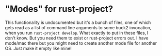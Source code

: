# "Modes" for rust-project?

This functionality is undocumented but it's a bunch of files, one of which  
gets read as a list of command line arguments to some buck2 invocation, when 
you run `rust-project develop`. What exactly to put in these files, I don't 
know. But you need them to exist or rust-project errors out. I have mode/mac 
there but you might need to create another mode file for another OS. Just make 
it empty like mine!
